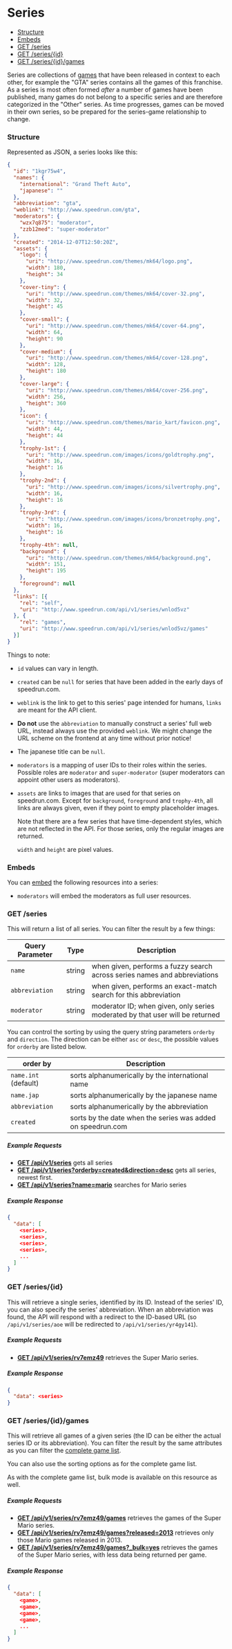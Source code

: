 # Series

* [Structure](#structure)
* [Embeds](#embeds)
* [GET /series](#get-series)
* [GET /series/{id}](#get-seriesid)
* [GET /series/{id}/games](#get-seriesidgames)

Series are collections of [games](games.md) that have been released in context to each other, for
example the "GTA" series contains all the games of this franchise. As a series is most often formed
*after* a number of games have been published, many games do not belong to a specific series and are
therefore categorized in the "Other" series. As time progresses, games can be moved in their own
series, so be prepared for the series-game relationship to change.

### Structure

Represented as JSON, a series looks like this:

```json
{
  "id": "1kgr75w4",
  "names": {
    "international": "Grand Theft Auto",
    "japanese": ""
  },
  "abbreviation": "gta",
  "weblink": "http://www.speedrun.com/gta",
  "moderators": {
    "wzx7q875": "moderator",
    "zzb12med": "super-moderator"
  },
  "created": "2014-12-07T12:50:20Z",
  "assets": {
    "logo": {
      "uri": "http://www.speedrun.com/themes/mk64/logo.png",
      "width": 180,
      "height": 34
    },
    "cover-tiny": {
      "uri": "http://www.speedrun.com/themes/mk64/cover-32.png",
      "width": 32,
      "height": 45
    },
    "cover-small": {
      "uri": "http://www.speedrun.com/themes/mk64/cover-64.png",
      "width": 64,
      "height": 90
    },
    "cover-medium": {
      "uri": "http://www.speedrun.com/themes/mk64/cover-128.png",
      "width": 128,
      "height": 180
    },
    "cover-large": {
      "uri": "http://www.speedrun.com/themes/mk64/cover-256.png",
      "width": 256,
      "height": 360
    },
    "icon": {
      "uri": "http://www.speedrun.com/themes/mario_kart/favicon.png",
      "width": 44,
      "height": 44
    },
    "trophy-1st": {
      "uri": "http://www.speedrun.com/images/icons/goldtrophy.png",
      "width": 16,
      "height": 16
    },
    "trophy-2nd": {
      "uri": "http://www.speedrun.com/images/icons/silvertrophy.png",
      "width": 16,
      "height": 16
    },
    "trophy-3rd": {
      "uri": "http://www.speedrun.com/images/icons/bronzetrophy.png",
      "width": 16,
      "height": 16
    },
    "trophy-4th": null,
    "background": {
      "uri": "http://www.speedrun.com/themes/mk64/background.png",
      "width": 151,
      "height": 195
    },
    "foreground": null
  },
  "links": [{
    "rel": "self",
    "uri": "http://www.speedrun.com/api/v1/series/wnlod5vz"
  }, {
    "rel": "games",
    "uri": "http://www.speedrun.com/api/v1/series/wnlod5vz/games"
  }]
}
```

Things to note:

* ``id`` values can vary in length.
* ``created`` can be ``null`` for series that have been added in the early days of speedrun.com.
* ``weblink`` is the link to get to this series' page intended for humans, ``links`` are meant for
  the API client.
* **Do not** use the ``abbreviation`` to manually construct a series' full web URL, instead always
  use the provided ``weblink``. We might change the URL scheme on the frontend at any time without
  prior notice!
* The japanese title can be ``null``.
* ``moderators`` is a mapping of user IDs to their roles within the series. Possible roles are
  ``moderator`` and ``super-moderator`` (super moderators can appoint other users as moderators).
* ``assets`` are links to images that are used for that series on speedrun.com. Except for
  ``background``, ``foreground`` and ``trophy-4th``, all links are always given, even if they
  point to empty placeholder images.

  Note that there are a few series that have time-dependent styles, which are not reflected in the
  API. For those series, only the regular images are returned.

  ``width`` and ``height`` are pixel values.

### Embeds

You can [embed](embedding.md) the following resources into a series:

* ``moderators`` will embed the moderators as full user resources.

### GET /series

This will return a list of all series. You can filter the result by a few things:

Query Parameter  | Type   | Description
---------------- | ------ | ------------------------------------------------------------------
``name``         | string | when given, performs a fuzzy search across series names and abbreviations
``abbreviation`` | string | when given, performs an exact-match search for this abbreviation
``moderator``    | string | moderator ID; when given, only series moderated by that user will be returned

You can control the sorting by using the query string parameters ``orderby`` and ``direction``. The
direction can be either ``asc`` or ``desc``, the possible values for ``orderby`` are listed below.

order by               | Description
---------------------- | ------------------------------------------------------------------
``name.int`` (default) | sorts alphanumerically by the international name
``name.jap``           | sorts alphanumerically by the japanese name
``abbreviation``       | sorts alphanumerically by the abbreviation
``created``            | sorts by the date when the series was added on speedrun.com

##### Example Requests

* [**GET /api/v1/series**](http://www.speedrun.com/api/v1/series) gets all series
* [**GET /api/v1/series?orderby=created&direction=desc**](http://www.speedrun.com/api/v1/series?orderby=created&direction=desc)
  gets all series, newest first.
* [**GET /api/v1/series?name=mario**](http://www.speedrun.com/api/v1/series?name=mario) searches for
  Mario series

##### Example Response

```json
{
  "data": [
    <series>,
    <series>,
    <series>,
    <series>,
    ...
  ]
}
```

### GET /series/{id}

This will retrieve a single series, identified by its ID. Instead of the series' ID, you can also
specify the series' abbreviation. When an abbreviation was found, the API will respond with a redirect
to the ID-based URL (so ``/api/v1/series/aoe`` will be redirected to ``/api/v1/series/yr4gy141``).

##### Example Requests

* [**GET /api/v1/series/rv7emz49**](http://www.speedrun.com/api/v1/series/rv7emz49) retrieves the
  Super Mario series.

##### Example Response

```json
{
  "data": <series>
}
```

### GET /series/{id}/games

This will retrieve all games of a given series (the ID can be either the actual series ID or its
abbreviation). You can filter the result by the same attributes as you can filter the [complete game list](games.md#get-games).

You can also use the sorting options as for the complete game list.

As with the complete game list, bulk mode is available on this resource as well.

##### Example Requests

* [**GET /api/v1/series/rv7emz49/games**](http://www.speedrun.com/api/v1/series/rv7emz49/games)
  retrieves the games of the Super Mario series.
* [**GET /api/v1/series/rv7emz49/games?released=2013**](http://www.speedrun.com/api/v1/series/rv7emz49/games?released=2013)
  retrieves only those Mario games released in 2013.
* [**GET /api/v1/series/rv7emz49/games?_bulk=yes**](http://www.speedrun.com/api/v1/series/rv7emz49/games?_bulk=yes)
  retrieves the games of the Super Mario series, with less data being returned per game.

##### Example Response

```json
{
  "data": [
    <game>,
    <game>,
    <game>,
    <game>,
    ...
  ]
}
```
